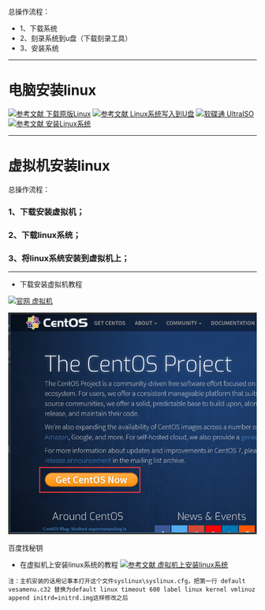 总操作流程：
- 1、下载系统
- 2、刻录系统到u盘（下载刻录工具）
- 3、安装系统

----------

# 电脑安装linux
[![](https://img.shields.io/badge/参考文献-下载原版Linux-yellow.svg "参考文献 下载原版Linux")](http://jingyan.baidu.com/article/6dad5075cd4e6ca123e36e31.html)
[![](https://img.shields.io/badge/参考文献-Linux系统写入到U盘-yellow.svg "参考文献 Linux系统写入到U盘")](http://www.xitongzhijia.net/xtjc/20140721/24235.html)
[![](https://img.shields.io/badge/软碟通-UltraISO-green.svg "软碟通 UltraISO")](https://pan.baidu.com/s/1j7yMyQ5vtVECE3FIa90-vA)
[![](https://img.shields.io/badge/参考文献-安装Linux系统-yellow.svg "参考文献 安装Linux系统")](http://www.osyunwei.com/archives/2307.html)


----------

# 虚拟机安装linux
总操作流程：
### 1、下载安装虚拟机；
### 2、下载linux系统；
### 3、将linux系统安装到虚拟机上；

----------
- 下载安装虚拟机教程

[![](https://img.shields.io/badge/官网-虚拟机-red.svg "官网 虚拟机")](http://www.vmware.com/products/workstation/)

![](image/2-1.png)

百度找秘钥


- 在虚拟机上安装linux系统的教程
[![](https://img.shields.io/badge/参考文献-虚拟机上安装linux系统-yellow.svg "参考文献 虚拟机上安装linux系统")](http://jingyan.baidu.com/article/a948d651484fba0a2dcd2e15.html)

`注：主机安装的话用记事本打开这个文件syslinux\syslinux.cfg，把第一行 default vesamenu.c32 替换为default linux timeout 600 label linux kernel vmlinuz append initrd=initrd.img这样修改之后`

